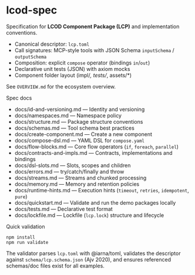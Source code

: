 # lcod-spec

Specification for **LCOD Component Package (LCP)** and implementation conventions.

- Canonical descriptor: `lcp.toml`
- Call signatures: MCP-style tools with JSON Schema `inputSchema` / `outputSchema`
- Composition: explicit `compose` operator (bindings `in`/`out`)
- Declarative unit tests (JSON) with axiom mocks
- Component folder layout (impl/*, tests/*, assets/*)

See `OVERVIEW.md` for the ecosystem overview.

Spec docs

- docs/id-and-versioning.md — Identity and versioning
- docs/namespaces.md — Namespace policy
- docs/structure.md — Package structure conventions
- docs/schemas.md — Tool schema best practices
- docs/create-component.md — Create a new component
- docs/compose-dsl.md — YAML DSL for `compose.yaml`
- docs/flow-blocks.md — Core flow operators (`if`, `foreach`, `parallel`)
- docs/contracts-and-impls.md — Contracts, implementations and bindings
- docs/dsl-slots.md — Slots, scopes and children
- docs/errors.md — try/catch/finally and throw
- docs/streams.md — Streams and chunked processing
- docs/memory.md — Memory and retention policies
- docs/runtime-hints.md — Execution hints (`timeout`, `retries`, `idempotent`, `pure`)
- docs/quickstart.md — Validate and run the demo packages locally
- docs/tests.md — Declarative test format
- docs/lockfile.md — Lockfile (`lcp.lock`) structure and lifecycle

Quick validation

```
npm install
npm run validate
```

The validator parses `lcp.toml` with @iarna/toml, validates the descriptor against `schema/lcp.schema.json` (Ajv 2020), and ensures referenced schemas/doc files exist for all examples.

